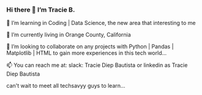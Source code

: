 ### Hi there 👋  I’m Tracie B.

👀 I’m learning in Coding | Data Science, the new area that interesting to me

🌱 I’m currently living in Orange County, California

💞️ I’m looking to collaborate on any projects with Python | Pandas | Matplotlib | HTML to gain more experiences in this tech world...

📫 You can reach me at: slack: Tracie Diep Bautista or linkedin as Tracie Diep Bautista

can't wait to meet all techsavyy guys to learn...

<!--
**TracieDiepBautista/TracieDiepBautista** is a ✨ _special_ ✨ repository because its `README.md` (this file) appears on your GitHub profile.

Here are some ideas to get you started:

- 🔭 I’m currently working on ...
- 🌱 I’m currently learning ...
- 👯 I’m looking to collaborate on ...
- 🤔 I’m looking for help with ...
- 💬 Ask me about ...
- 📫 How to reach me: ...
- 😄 Pronouns: ...
- ⚡ Fun fact: ...
-->
